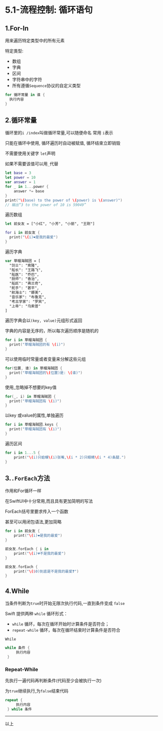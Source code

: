 # 5.1-流程控制: 循环语句

## 1.For-In

用来遍历特定类型中的所有元素

特定类型:

- 数组
- 字典
- 区间
- 字符串中的字符
- 所有遵循`Sequence`协议的自定义类型

```swift
for 循环常量 in 谁 {
  执行内容
}
```

## 2.循环常量

循环里的`i /index`叫做循环常量,可以随便命名 常用 `i`表示

只能在循环中使用, 循环遍历时自动被赋值, 循环结束立即销毁

不需要使用关键字 `let`声明

如果不需要该值可以用`_`代替

```swift
let base = 3
let power = 10
var answer = 1
for _ in 1...power {
    answer *= base
}
print("\(base) to the power of \(power) is \(answer)")
// 输出“3 to the power of 10 is 59049”
```

遍历数组

```swift
let 前女友 = ["小红", "小芳", "小丽", "王刚"]

for i in 前女友 {
  print("\(i)❤️是我的最爱")
}
```

遍历字典

```swift
var 草帽海贼团 = [
  "剑士": "索隆",
  "船长": "王路飞",
  "船医": "乔巴",
  "厨师": "香治",
  "船匠": "弗兰奇",
  "舵手": "甚平",
  "航海士": "娜美",
  "音乐家": "布鲁克",
  "考古学家": "罗宾",
  "上帝": "乌索普"
]
```

遍历字典会以`(key, value)`元组形式返回

字典的内容是无序的，所以每次遍历顺序是随机的

```swift
for i in 草帽海贼团 {
  print("草帽海贼团的有 \(i)")
}
```

可以使用临时常量或者变量来分解这些元组

```swift
for(位置, 谁) in 草帽海贼团 {
  print("草帽海贼团的\(位置)是: \(谁)")
}
```

使用_忽略掉不想要的key值

```swift
for(_, i) in 草帽海贼团 {
  print("草帽海贼团有 \(i)")
}
```

以key 或value的属性,单独遍历

```swift
for i in 草帽海贼团.keys {
  print("草帽海贼团有 \(i)")
}
```

遍历区间

```swift
for i in 1...5 {
	print("\(i)只蛤蟆\(i)张嘴,\(i * 2)只眼睛\(i * 4)条腿.")
}
```

## 3.`.ForEach`方法

作用和For循环一样

在SwiftUI中十分常用,而且具有更加简明的写法

ForEach括号里要求传入一个函数

甚至可以用闭包语法,更加简略

```swift
for i in 前女友 {
	print("\(i)❤️是我的最爱")
}

前女友.forEach { i in
	print("\(i)💔不是我的最爱")
}

前女友.forEach {
	print("\($0)到底是不是我的最爱❓")
}
```

## 4.While

当条件判断为`true`时开始无限次执行代码,一直到条件变成 `false`

Swift 提供两种 `while` 循环形式：

- `while` 循环，每次在循环开始时计算条件是否符合；
- `repeat-while` 循环，每次在循环结束时计算条件是否符合

`While`

```swift
while 条件 {
     执行内容
 }
```

### Repeat-While

先执行一遍代码再判断条件(代码至少会被执行一次)

为`true`继续执行,为`false`结束代码

```swift
repeat {
     执行内容
 } while 条件
```

---

以上
